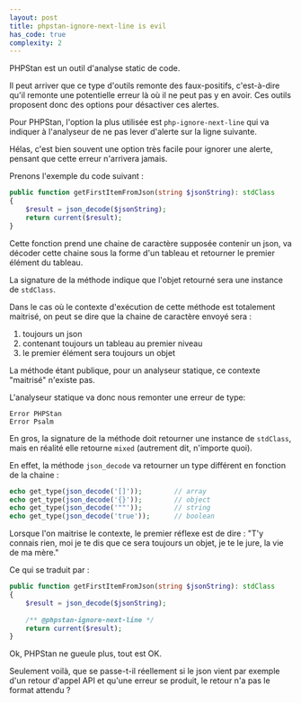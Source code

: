 ```yaml
---
layout: post
title: phpstan-ignore-next-line is evil
has_code: true
complexity: 2
---
```

PHPStan est un outil d'analyse static de code.

Il peut arriver que ce type d'outils remonte des faux-positifs, c'est-à-dire qu'il remonte une potentielle erreur là où il ne peut pas y en avoir. Ces outils proposent donc des options pour désactiver ces alertes.

Pour PHPStan, l'option la plus utilisée est `php-ignore-next-line` qui va indiquer à l'analyseur de ne pas lever d'alerte sur la ligne suivante.

Hélas, c'est bien souvent une option très facile pour ignorer une alerte, pensant que cette erreur n'arrivera jamais.

Prenons l'exemple du code suivant :
```php
public function getFirstItemFromJson(string $jsonString): stdClass
{
    $result = json_decode($jsonString);
    return current($result);
}
```

Cette fonction prend une chaine de caractère supposée contenir un json, va décoder cette chaine sous la forme d'un tableau et retourner le premier élément du tableau.

La signature de la méthode indique que l'objet retourné sera une instance de `stdClass`.

Dans le cas où le contexte d'exécution de cette méthode est totalement maitrisé, on peut se dire que la chaine de caractère envoyé sera :
1. toujours un json
2. contenant toujours un tableau au premier niveau
3. le premier élément sera toujours un objet

La méthode étant publique, pour un analyseur statique, ce contexte "maitrisé" n'existe pas.

L'analyseur statique va donc nous remonter une erreur de type:
```
Error PHPStan
Error Psalm
```

En gros, la signature de la méthode doit retourner une instance de `stdClass`, mais en réalité elle retourne `mixed` (autrement dit, n'importe quoi).

En effet, la méthode `json_decode` va retourner un type différent en fonction de la chaine :
```php
echo get_type(json_decode('[]'));        // array
echo get_type(json_decode('{}'));        // object
echo get_type(json_decode('""'));        // string
echo get_type(json_decode('true'));      // boolean
```

Lorsque l'on maitrise le contexte, le premier réflexe est de dire : "T'y connais rien, moi je te dis que ce sera toujours un objet, je te le jure, la vie de ma mère."

Ce qui se traduit par :
```php
public function getFirstItemFromJson(string $jsonString): stdClass
{
    $result = json_decode($jsonString);
  
    /** @phpstan-ignore-next-line */
    return current($result);
}
```

Ok, PHPStan ne gueule plus, tout est OK.

Seulement voilà, que se passe-t-il réellement si le json vient par exemple d'un retour d'appel API et qu'une erreur se produit, le retour n'a pas le format attendu ?

